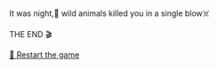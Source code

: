 It was night,🦇 wild animals killed you in a single blow☠️

THE END 🎬

[🔄 Restart the game](../../../start-new-game.md)

